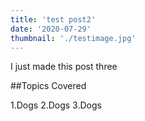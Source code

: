 ```yaml
---
title: 'test post2'
date: '2020-07-29'
thumbnail: './testimage.jpg'
---
```


I just made this post three

##Topics Covered

1.Dogs
2.Dogs
3.Dogs
